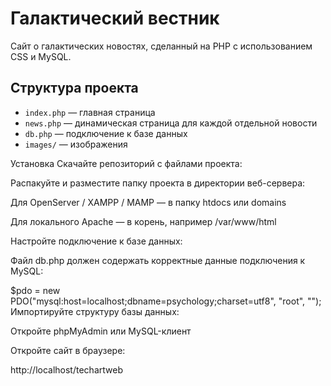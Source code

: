 # Галактический вестник
Сайт о галактических новостях, сделанный на PHP с использованием CSS и MySQL.

## Структура проекта
- `index.php` — главная страница
- `news.php` — динамическая страница для каждой отдельной новости
- `db.php` — подключение к базе данных
- `images/` — изображения

Установка
Скачайте репозиторий с файлами проекта:

Распакуйте и разместите папку проекта в директории веб-сервера:

Для OpenServer / XAMPP / MAMP — в папку htdocs или domains

Для локального Apache — в корень, например /var/www/html

Настройте подключение к базе данных:

Файл db.php должен содержать корректные данные подключения к MySQL:

$pdo = new PDO("mysql:host=localhost;dbname=psychology;charset=utf8", "root", ""); Импортируйте структуру базы данных:

Откройте phpMyAdmin или MySQL-клиент

Откройте сайт в браузере:

http://localhost/techartweb
